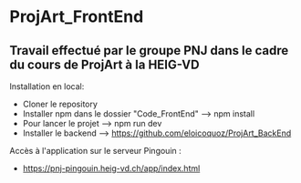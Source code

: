 # ProjArt_FrontEnd

## Travail effectué par le groupe PNJ dans le cadre du cours de ProjArt à la HEIG-VD

Installation en local: 
- Cloner le repository 
- Installer npm dans le dossier "Code_FrontEnd" --> npm install
- Pour lancer le projet --> npm run dev
- Installer le backend --> https://github.com/eloicoquoz/ProjArt_BackEnd

Accès à l'application sur le serveur Pingouin : 
- https://pnj-pingouin.heig-vd.ch/app/index.html
